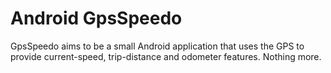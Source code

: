 Android GpsSpeedo
=================

GpsSpeedo aims to be a small Android application that uses the GPS to provide current-speed, trip-distance and odometer features. Nothing more.